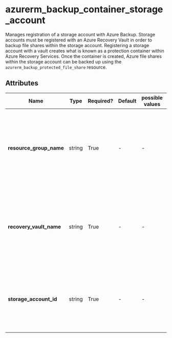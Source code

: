 # azurerm_backup_container_storage_account

Manages registration of a storage account with Azure Backup. Storage accounts must be registered with an Azure Recovery Vault in order to backup file shares within the storage account. Registering a storage account with a vault creates what is known as a protection container within Azure Recovery Services. Once the container is created, Azure file shares within the storage account can be backed up using the `azurerm_backup_protected_file_share` resource.

## Attributes

| Name | Type | Required? | Default  | possible values | Description |
| ---- | ---- | --------- | -------- | ----------- | ----------- |
| **resource_group_name** | string | True | -  |  -  | Name of the resource group where the vault is located. Changing this forces a new resource to be created. | 
| **recovery_vault_name** | string | True | -  |  -  | The name of the vault where the storage account will be registered. Changing this forces a new resource to be created. | 
| **storage_account_id** | string | True | -  |  -  | The ID of the Storage Account to be registered Changing this forces a new resource to be created. | 

